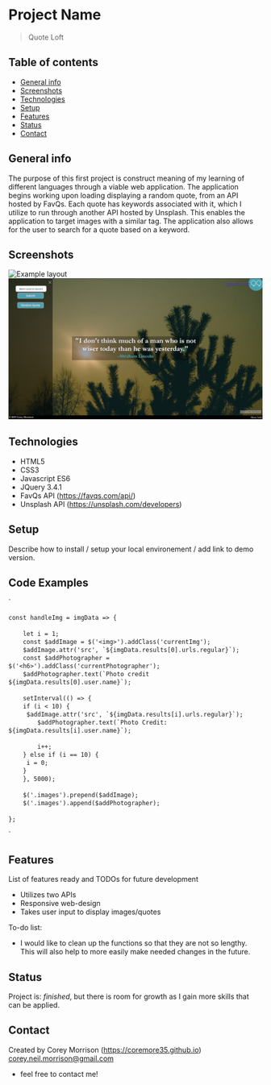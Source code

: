 # Project Name

> Quote Loft

## Table of contents

- [General info](#general-info)
- [Screenshots](#screenshots)
- [Technologies](#technologies)
- [Setup](#setup)
- [Features](#features)
- [Status](#status)
- [Contact](#contact)

## General info

The purpose of this first project is construct meaning of my learning of different languages through a viable web application. The application begins working upon loading displaying a random quote, from an API hosted by FavQs. Each quote has keywords associated with it, which I utilize to run through another API hosted by Unsplash. This enables the application to target images with a similar tag. The application also allows for the user to search for a quote based on a keyword.

## Screenshots

![Example layout](/images/screenshot1.png)
![Example keyword entry](/images/screenshot2.png)

## Technologies

- HTML5
- CSS3
- Javascript ES6
- JQuery 3.4.1
- FavQs API (https://favqs.com/api/)
- Unsplash API (https://unsplash.com/developers)

## Setup

Describe how to install / setup your local environement / add link to demo version.

## Code Examples

`

    const handleImg = imgData => {

        let i = 1;
        const $addImage = $('<img>').addClass('currentImg');
        $addImage.attr('src', `${imgData.results[0].urls.regular}`);
        const $addPhotographer = $('<h6>').addClass('currentPhotographer');
        $addPhotographer.text(`Photo credit ${imgData.results[0].user.name}`);

        setInterval(() => {
        if (i < 10) {
         $addImage.attr('src', `${imgData.results[i].urls.regular}`);
            $addPhotographer.text(`Photo Credit: ${imgData.results[i].user.name}`);

            i++;
        } else if (i == 10) {
         i = 0;
        }
        }, 5000);

        $('.images').prepend($addImage);
        $('.images').append($addPhotographer);

    };

`

## Features

List of features ready and TODOs for future development

- Utilizes two APIs
- Responsive web-design
- Takes user input to display images/quotes

To-do list:

- I would like to clean up the functions so that they are not so lengthy. This will also help to more easily make needed changes in the future.

## Status

Project is: _finished_, but there is room for growth as I gain more skills that can be applied.

## Contact

Created by Corey Morrison (https://coremore35.github.io) corey.neil.morrison@gmail.com

- feel free to contact me!

```

```
